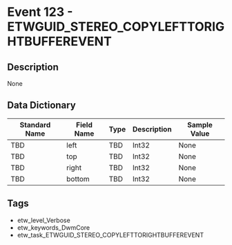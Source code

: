 # Event 123 - ETWGUID_STEREO_COPYLEFTTORIGHTBUFFEREVENT

## Description
None

## Data Dictionary
|Standard Name|Field Name|Type|Description|Sample Value|
|---|---|---|---|---|
|TBD|left|TBD|Int32|None|None|
|TBD|top|TBD|Int32|None|None|
|TBD|right|TBD|Int32|None|None|
|TBD|bottom|TBD|Int32|None|None|

## Tags
* etw_level_Verbose
* etw_keywords_DwmCore
* etw_task_ETWGUID_STEREO_COPYLEFTTORIGHTBUFFEREVENT